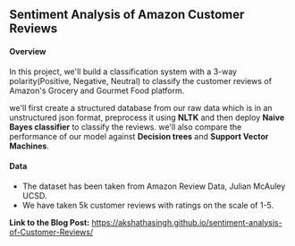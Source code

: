 ## Sentiment Analysis of Amazon Customer Reviews
#### Overview
In this project, we'll build a classification system with a 3-way polarity(Positive, Negative, Neutral) to classify the customer 
reviews of Amazon's Grocery and Gourmet Food platform.

we'll first create a structured database from our raw data which is in an unstructured json format, preprocess it using <b>NLTK</b>
and then deploy <b>Naive Bayes classifier</b> to classify the reviews. we'll also compare the performance of our model against <b>Decision trees</b>
and <b>Support Vector Machines</b>.

#### Data
- The dataset has been taken from Amazon Review Data, Julian McAuley UCSD.
- We have taken 5k customer reviews with ratings on the scale of 1-5.

**Link to the Blog Post:** https://akshathasingh.github.io/sentiment-analysis-of-Customer-Reviews/
